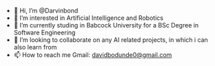 - 👋 Hi, I’m @Darvinbond
- 👀 I’m interested in Artificial Intelligence and Robotics
- 🌱 I’m currently studing in Babcock University for a BSc Degree in Software Engineering
- 💞️ I’m looking to collaborate on any AI related projects, in which i can also learn from
- 📫 How to reach me Gmail: davidbodunde0@gmail.com

<!---
Darvinbond/Darvinbond is a ✨ special ✨ repository because its `README.md` (this file) appears on your GitHub profile.
You can click the Preview link to take a look at your changes.
--->
